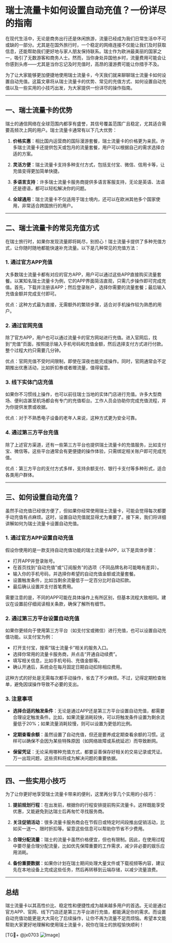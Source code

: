 # 瑞士流量卡如何设置自动充值？一份详尽的指南

在现代生活中，无论是商务出行还是休闲旅游，流量已经成为我们日常生活中不可或缺的一部分。尤其是在国外旅行时，一个稳定的网络连接不仅能让我们及时获取信息，还能帮助我们更好地与家人朋友保持联系。瑞士作为欧洲最美丽的国家之一，吸引了无数游客和商务人士。然而，当你身处异国他乡时，流量费用可能会让你感到头疼——尤其是当你忘记及时充值时，高昂的漫游费可能让你措手不及。

为了让大家能够更加便捷地使用瑞士流量卡，今天我们就来聊聊瑞士流量卡如何设置自动充值。这篇文章将从瑞士流量卡的优势、常见的充值方式、如何设置自动充值以及一些实用的小技巧出发，为大家提供一份详尽的操作指南。

---

## 一、瑞士流量卡的优势

瑞士的通信网络在全球范围内都享有盛誉，其信号覆盖范围广且稳定，尤其适合需要高频次上网的用户。瑞士流量卡通常有以下几大优势：

1. **价格实惠**：相比国内运营商的国际漫游套餐，瑞士流量卡的价格更为亲民。许多瑞士流量卡还提供包天或包月的流量套餐，用户可以根据自己的需求选择合适的方案。
   
2. **灵活方便**：瑞士流量卡支持多种支付方式，包括支付宝、微信、信用卡等，让充值变得更加简单快捷。

3. **多语言支持**：许多瑞士流量卡服务商提供多语言客服支持，无论是英语、法语还是德语，都可以轻松解决你的问题。

4. **全球通用**：瑞士流量卡不仅适用于瑞士境内，还可以在欧洲其他多个国家使用，非常适合跨国旅行的用户。

---

## 二、瑞士流量卡的常见充值方式

在瑞士旅行时，如果你发现流量即将耗尽，别担心！瑞士流量卡提供了多种充值方式，让你随时随地都能快速补充流量。以下是几种常见的充值方法：

### 1. **通过官方APP充值**
大多数瑞士流量卡都有对应的官方APP，用户可以通过这些APP直接购买流量套餐。以某知名瑞士流量卡为例，它的APP界面简洁直观，只需几步操作即可完成充值。首先，下载并注册该APP；然后登录账户，选择你需要的流量套餐；最后输入充值金额并完成支付即可。

优点：这种方式最为直接，无需额外的繁琐步骤，适合对手机操作较为熟悉的用户。

### 2. **通过官网充值**
除了官方APP，用户也可以通过流量卡的官方网站进行充值。进入官网后，找到“充值”页面，按照提示输入手机号码和充值金额，然后选择支付方式进行付款。整个过程大约只需要几分钟。

优点：官网充值不受时间限制，即使在深夜也能完成操作。同时，官网通常会不定期推出优惠活动，比如折扣券或者赠流量，值得留意。

### 3. **线下实体门店充值**
如果你不习惯线上操作，也可以前往瑞士当地的实体门店进行充值。许多大型商场、便利店甚至机场都会有专门的充值柜台。工作人员会协助你完成充值流程，并为你提供发票或收据。

优点：对于不熟悉电子设备的老年人来说，这种方式更为安全可靠。

### 4. **通过第三方平台充值**
除了上述官方渠道，还有一些第三方平台也提供瑞士流量卡的充值服务，比如支付宝、微信等。这些平台通常会有更便捷的操作体验，只需绑定相关账户即可完成充值。

优点：第三方平台的支付方式多样，支持余额支付、银行卡支付等多种形式，适合各类用户群体。

---

## 三、如何设置自动充值？

虽然手动充值已经很方便了，但如果你经常使用瑞士流量卡，可能会觉得每次都要手动充值有点麻烦。这时，设置自动充值就显得尤为重要了。接下来，我们将详细讲解如何为瑞士流量卡设置自动充值。

### 1. **通过官方APP设置自动充值**

假设你使用的是一款支持自动充值功能的瑞士流量卡APP，以下是具体步骤：

- 打开APP并登录账号。
- 在首页找到“自动充值”或“订阅服务”的选项（不同品牌名称可能略有差异）。
- 输入你的手机号码，并选择你希望的自动充值金额或流量套餐。
- 设置触发条件，比如当剩余流量低于一定百分比时自动扣款。
- 最后确认设置并支付首笔费用。

需要注意的是，不同的APP可能在具体操作上有所区别，但基本流程大致相同。建议在设置前仔细阅读相关条款，确保了解所有细节。

### 2. **通过第三方平台设置自动充值**

如果你更倾向于使用第三方平台（如支付宝或微信）进行充值，也可以设置自动充值功能。以支付宝为例：

- 打开支付宝，搜索“瑞士流量卡”相关的服务入口。
- 选择你常用的流量卡服务商，并点击“开通自动续费”。
- 填写相关信息，比如手机号码、充值金额等。
- 确认开通后，系统会在每月固定日期自动扣除相应费用。

这种方式的好处是无需每次都手动操作，省去了不少麻烦。不过，记得定期检查账单，避免因误操作导致不必要的支出。

### 3. **注意事项**

- **选择合适的触发条件**：无论是通过APP还是第三方平台设置自动充值，都需要合理设定触发条件。比如，如果流量消耗较快，可以将触发条件设置为剩余流量低于20%；如果流量消耗较慢，则可以设置为更低的比例。
  
- **定期查看余额**：虽然设置了自动充值，但还是要养成定期查看余额的习惯。这样可以确保不会因为某些特殊原因（如网络故障或系统延迟）而导致断网。

- **保留凭证**：无论采用哪种充值方式，都要妥善保存好相关的交易记录或凭证。万一出现问题，这些资料将成为解决问题的重要依据。

---

## 四、一些实用小技巧

为了让你更好地享受瑞士流量卡带来的便利，这里再分享几个实用的小技巧：

1. **提前规划行程**：在出发前，根据你的行程安排提前购买流量卡。这样既能享受优惠，又能避免到达瑞士后再匆忙寻找服务商。

2. **关注促销活动**：很多流量卡服务商会在节假日或特定时间段推出促销活动，比如买一送一、限时折扣等。留意这些信息可以帮助你节省不少费用。

3. **合理分配流量**：瑞士的流量卡虽然价格便宜，但也有限制。因此，在使用过程中要尽量合理分配流量，比如优先保障重要的工作需求，减少非必要的娱乐应用消耗。

4. **备份重要数据**：如果你计划在瑞士期间处理大量文件或下载视频等内容，建议先在本地设备上完成这些任务，然后再转移到云端存储，以减少流量浪费。

---

## 总结

瑞士流量卡以其高性价比、稳定性和便捷性成为越来越多用户的首选。无论是通过官方APP、官网、线下门店还是第三方平台进行充值，都能满足你的需求。而设置自动充值功能更是大大简化了后续操作，让你不再为流量不足而烦恼。希望本文能帮助大家更好地理解和使用瑞士流量卡，祝你在瑞士的旅程愉快顺利！

[TG💪+ @jx0703 ![Image](https://github.com/user-attachments/assets/dbca1d08-cadb-493c-b0ec-ad6f7a83f270)]